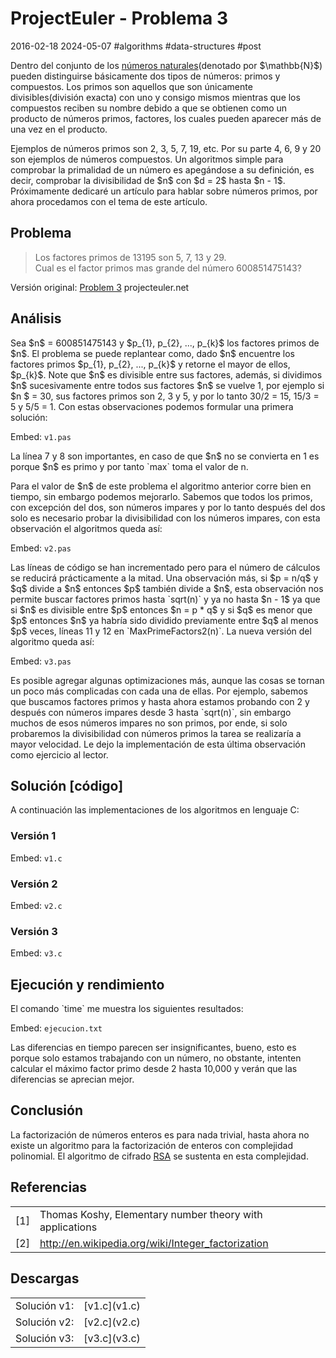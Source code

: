 <!-- vim: set spelllang=es_mx: -->

# ProjectEuler - Problema 3
2016-02-18 2024-05-07 #algorithms #data-structures #post

<p>Dentro del conjunto de los <a href="http://es.wikipedia.org/wiki/N%C3%BAmero_natural">números naturales</a>(denotado por $\mathbb{N}$) pueden distinguirse básicamente dos tipos de números: primos y compuestos. Los primos son aquellos que son únicamente divisibles(división exacta) con uno y consigo mismos mientras que los compuestos reciben su nombre debido a que se obtienen como un producto de números primos, factores, los cuales pueden aparecer más de una vez en el producto.</p>

<p>Ejemplos de números primos son 2, 3, 5, 7, 19, etc. Por su parte 4, 6, 9 y 20 son ejemplos de números compuestos. Un algoritmos simple para comprobar la primalidad de un número es apegándose a su definición, es decir, comprobar la divisibilidad de $n$ con $d = 2$  hasta $n - 1$. Próximamente dedicaré un artículo para hablar sobre números primos, por ahora procedamos con el tema de este artículo.</p>

## Problema
<blockquote>
  Los factores primos de 13195 son 5, 7, 13 y 29.<br>
  Cual es el factor primos mas grande del número 600851475143?
</blockquote>

<p>Versión original: <a href="http://projecteuler.net/index.php?section=problems&id=3">Problem 3</a> projecteuler.net</p>


## Análisis

<p>Sea $n$ = 600851475143 y $p_{1}, p_{2}, ..., p_{k}$ los factores primos de $n$. El problema se puede replantear como, dado $n$ encuentre los factores primos $p_{1}, p_{2}, ..., p_{k}$ y retorne el mayor de ellos, $p_{k}$. Note que $n$ es divisible entre sus factores, además, si dividimos $n$ sucesivamente entre todos sus factores $n$ se vuelve 1, por ejemplo si $n $ = 30, sus factores primos son 2, 3 y 5, y por lo tanto 30/2 = 15, 15/3 = 5 y 5/5 = 1. Con estas observaciones podemos formular una primera solución:</p>


Embed: `v1.pas`

<p>La línea 7 y 8 son importantes, en caso de que $n$ no se convierta en 1 es porque $n$ es primo y por tanto `max` toma el valor de n.</p>

<p>Para el valor de $n$ de este problema el algoritmo anterior corre bien en tiempo, sin embargo podemos mejorarlo. Sabemos que todos los primos, con excepción del dos, son números impares y por lo tanto después del dos solo es necesario probar la divisibilidad con los números impares, con esta observación el algoritmos queda así:</p>

Embed: `v2.pas`

<p>Las líneas de código se han incrementado pero para el número de cálculos se reducirá prácticamente a la mitad. Una observación más, si $p = n/q$ y $q$ divide a $n$ entonces $p$ también divide a $n$, esta observación nos permite buscar factores primos hasta `sqrt(n)` y ya no hasta $n - 1$ ya que si $n$ es divisible entre $p$ entonces $n = p * q$ y si $q$ es menor que $p$ entonces $n$ ya habría sido dividido previamente entre $q$ al menos $p$ veces, líneas 11 y 12 en `MaxPrimeFactors2(n)`. La nueva versión del algoritmo queda así:</p>

Embed: `v3.pas`

<p>Es posible agregar algunas optimizaciones más, aunque las cosas se tornan un poco más complicadas con cada una de ellas. Por ejemplo, sabemos que buscamos factores primos y hasta ahora estamos probando con 2 y después con números impares desde 3 hasta `sqrt(n)`, sin embargo muchos de esos números impares no son primos, por ende, si solo probaremos la divisibilidad con números primos la tarea se realizaría a mayor velocidad. Le dejo la implementación de esta última observación como ejercicio al lector.</p>

## Solución [código]
<p>A continuación las implementaciones de los algoritmos en lenguaje C:</p>

### Versión 1
Embed: `v1.c`

### Versión 2
Embed: `v2.c`

### Versión 3
Embed: `v3.c`

## Ejecución y rendimiento

<p>El comando `time` me muestra los siguientes resultados:</p>

Embed: `ejecucion.txt`

<p>Las diferencias en tiempo parecen ser insignificantes, bueno, esto es porque solo estamos trabajando con un número, no obstante, intenten calcular el máximo factor primo desde 2 hasta 10,000 y verán que las diferencias se aprecian mejor.</p>


## Conclusión
<p>La factorización de números enteros es para nada trivial, hasta ahora no existe un algoritmo para la factorización de enteros con complejidad polinomial. El algoritmo de cifrado <a href="http://es.wikipedia.org/wiki/RSA">RSA</a> se sustenta en esta complejidad.</p>

## Referencias
<table border="0">
    <tr>
      <td>[1]</td><td>Thomas Koshy, Elementary number theory with applications</td>
    </tr>
    <tr>
      <td>[2]</td><td><a href="http://en.wikipedia.org/wiki/Integer_factorization" target="_blank">http://en.wikipedia.org/wiki/Integer_factorization</a></td>
    </tr>
</table>


## Descargas
<table border="0">
    <tr>
        <td>Solución v1:</td> <td> [v1.c](v1.c) </td>
    </tr>
    <tr>
        <td>Solución v2:</td> <td> [v2.c](v2.c) </td>
    </tr>
    <tr>
        <td>Solución v3:</td> <td> [v3.c](v3.c) </td>
    </tr>
</table>
